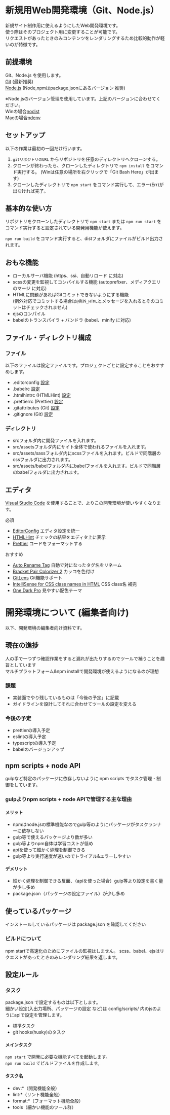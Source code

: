 # 新規用Web開発環境（Git、Node.js）

新規サイト制作用に使えるようにしたWeb開発環境です。  
使う際はそのプロジェクト用に変更することが可能です。  
リクエストがあったときのみコンテンツをレンダリングするため比較的動作が軽いのが特徴です。

## 前提環境

Git、Node.js を使用します。  
[Git](https://git-scm.com/) (最新推奨)  
[Node.js](https://nodejs.org/ja/) (Node,npmはpackage.jsonにあるバージョン 推奨)  

※Node.jsのバージョン管理を使用しています。上記のバージョンに合わせてください。  
Winの場合[nodist](https://github.com/marcelklehr/nodist/releases)  
Macの場合[ndenv](https://github.com/riywo/ndenv)  

## セットアップ

以下の作業は最初の一回だけ行います。

1. `gitリポジトリのURL` からリポジトリを任意のディレクトリへクローンする。
2. クローンが終わったら、クローンしたディレクトリで `npm install` をコマンド実行する。 (Winは任意の場所を右クリックで「Git Bash Here」が出ます)
3. クローンしたディレクトリで `npm start` をコマンド実行して、エラー(Err)が出なければ完了。

## 基本的な使い方

リポジトリをクローンしたディレクトリで `npm start` または `npm run start` をコマンド実行すると設定されている開発用機能が使えます。

`npm run build` をコマンド実行すると、distフォルダにファイルがビルド出力されます。

## おもな機能

* ローカルサーバ機能 (https、ssi、自動リロード に対応)
* scssの変更を監視してコンパイルする機能 (autoprefixer、メディアクエリのマージ に対応)
* HTMLに問題があればGitコミットできないようにする機能  
  (例外対応でコミットする場合は`@例外_HTML`とメッセージを入れるとそのコミットはチェックされません)
* ejsのコンパイル
* babelのトランスパイラ + バンドラ (babel、minify に対応)

## ファイル・ディレクトリ構成

### ファイル

以下のファイルは設定ファイルです。プロジェクトごとに設定することをおすすめします。

* .editorconfig [設定](https://editorconfig.org/)  
* .babelrc [設定](https://babeljs.io/docs/en/options)  
* .htmlhintrc (HTMLHint) [設定](https://github.com/yaniswang/HTMLHint/wiki/Rules)  
* .prettierrc (Prettier) [設定](https://prettier.io/docs/en/options.html)  
* .gitattributes (Git) [設定](https://git-scm.com/docs/gitattributes)  
* .gitignore (Git) [設定](https://git-scm.com/docs/gitignore)  

### ディレクトリ

* srcフォルダ内に開発ファイルを入れます。  
* src/assetsフォルダ内にサイト全体で使われるファイルを入れます。  
* src/assets/sassフォルダ内にscssファイルを入れます。ビルドで同階層のcssフォルダに出力されます。  
* src/assets/babelフォルダ内にbabelファイルを入れます。ビルドで同階層のbabelフォルダに出力されます。  

## エディタ

[Visual Studio Code](https://code.visualstudio.com/) を使用することで、よりこの開発環境が使いやすくなります。

必須

* [EditorConfig](https://marketplace.visualstudio.com/items?itemName=EditorConfig.EditorConfig) エディタ設定を統一
* [HTMLHint](https://marketplace.visualstudio.com/items?itemName=mkaufman.HTMLHint) チェックの結果をエディタ上に表示
* [Prettier](https://marketplace.visualstudio.com/items?itemName=esbenp.prettier-vscode) コードをフォーマットする

おすすめ

* [Auto Rename Tag](https://marketplace.visualstudio.com/items?itemName=formulahendry.auto-rename-tag) 自動で対になったタグ名をリネーム
* [Bracket Pair Colorizer 2](https://marketplace.visualstudio.com/items?itemName=CoenraadS.bracket-pair-colorizer-2) カッコを色付け
* [GitLens](https://marketplace.visualstudio.com/items?itemName=eamodio.gitlens) Git機能サポート
* [IntelliSense for CSS class names in HTML](https://marketplace.visualstudio.com/items?itemName=Zignd.html-css-class-completion) CSS class名 補完
* [One Dark Pro](https://marketplace.visualstudio.com/items?itemName=zhuangtongfa.Material-theme) 見やすい配色テーマ

# 開発環境について (編集者向け)

以下、開発環境の編集者向け資料です。

## 現在の進捗

人の手で一つずつ確認作業をすると漏れが出たりするのでツールで補うことを趣旨としています  
マルチプラットフォーム&npm installで開発環境が使えるようになるのが理想

### 課題

* 実装面でやり残しているものは「今後の予定」に記載
* ガイドラインを設計してそれに合わせてツールの設定を変える

### 今後の予定

* prettierの導入予定
* eslintの導入予定
* typescriptの導入予定
* babelのバージョンアップ

## npm scripts + node API

gulpなど特定のパッケージに依存しないように npm scripts でタスク管理・制御をしています。  

### gulpよりnpm scripts + node APIで管理する主な理由

#### メリット

* npmはnode.jsの標準機能なのでgulp等のようにパッケージがタスクランナーに依存しない
* gulp等で使えるパッケージより数が多い
* gulp等よりnpm自体は学習コストが低め
* apiを使って細かく処理を制御できる
* gulp等より実行速度が速いのでトライアル&エラーしやすい

#### デメリット

* 細かく処理を制御できる反面、（apiを使った場合）gulp等より設定を書く量が少し多め
* package.json（パッケージの設定ファイル）が少し多め

## 使っているパッケージ

インストールしているパッケージは package.json を確認してください

### ビルドについて

npm startで高速化のためにファイルの監視はしません。
scss、babel、ejsはリクエストがあったときのみレンダリング結果を返します。

## 設定ルール

### タスク

package.json で設定するものは以下とします。  
細かい設定(入出力場所、パッケージの設定 など)は config/scripts/ 内のjsのようにapiで設定を管理します。

* 標準タスク
* git hooks(husky)のタスク

#### メインタスク

`npm start` で開発に必要な機能すべてを起動します。  
`npm run build` でビルドファイルを作成します。

#### タスク名

* dev:*（開発機能全般）
* lint:*（リント機能全般）
* format:*（フォーマット機能全般）
* tools（細かい機能のツール群）
